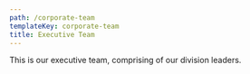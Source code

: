 ```yaml
---
path: /corporate-team
templateKey: corporate-team
title: Executive Team
---
```

This is our executive team, comprising of our division leaders.